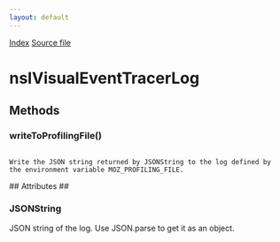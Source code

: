 ```yaml
---
layout: default
---
```

<div id='links'><a href="../index.html">Index</a>
<a href="http://dxr.mozilla.org/mozilla-central/source/xpcom/base/nsIVisualEventTracer.idl">Source file</a>
</div>

# nsIVisualEventTracerLog #

## Methods ##

### writeToProfilingFile() ###
<code>  
Write the JSON string returned by JSONString to the log defined by  
the environment variable MOZ_PROFILING_FILE.  
  
</code>
## Attributes ##

### JSONString ###
  
JSON string of the log.  Use JSON.parse to get it as an object.  
  
